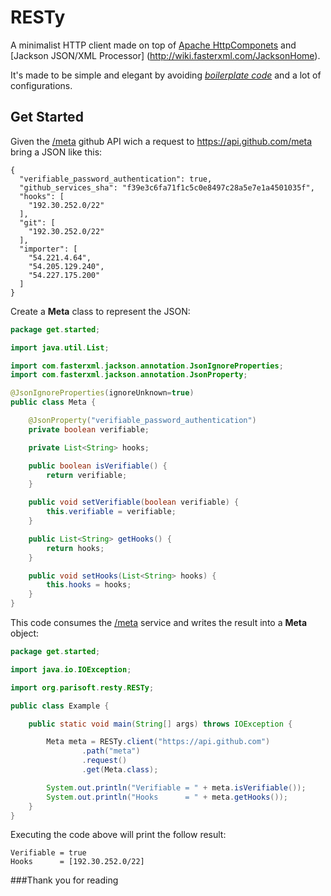 # RESTy
A minimalist HTTP client made on top of [Apache HttpComponets](http://hc.apache.org/) and [Jackson JSON/XML Processor] (http://wiki.fasterxml.com/JacksonHome).

It's made to be simple and elegant by avoiding *[boilerplate code](http://en.wikipedia.org/wiki/Boilerplate_code)* and a lot of configurations.

## Get Started
Given the [/meta](https://developer.github.com/v3/meta/) github API wich a request to https://api.github.com/meta bring a JSON like this:
```
{
  "verifiable_password_authentication": true,
  "github_services_sha": "f39e3c6fa71f1c5c0e8497c28a5e7e1a4501035f",
  "hooks": [
    "192.30.252.0/22"
  ],
  "git": [
    "192.30.252.0/22"
  ],
  "importer": [
    "54.221.4.64",
    "54.205.129.240",
    "54.227.175.200"
  ]
}
```
Create a **Meta** class to represent the JSON:
```java
package get.started;

import java.util.List;

import com.fasterxml.jackson.annotation.JsonIgnoreProperties;
import com.fasterxml.jackson.annotation.JsonProperty;

@JsonIgnoreProperties(ignoreUnknown=true)
public class Meta {

    @JsonProperty("verifiable_password_authentication")
    private boolean verifiable;

    private List<String> hooks;

    public boolean isVerifiable() {
        return verifiable;
    }

    public void setVerifiable(boolean verifiable) {
        this.verifiable = verifiable;
    }

    public List<String> getHooks() {
        return hooks;
    }

    public void setHooks(List<String> hooks) {
        this.hooks = hooks;
    }
}
```
This code consumes the [/meta](https://developer.github.com/v3/meta/) service and writes the result into a **Meta** object:
```java
package get.started;

import java.io.IOException;

import org.parisoft.resty.RESTy;

public class Example {

    public static void main(String[] args) throws IOException {

        Meta meta = RESTy.client("https://api.github.com")
                .path("meta")
                .request()
                .get(Meta.class);

        System.out.println("Verifiable = " + meta.isVerifiable());
        System.out.println("Hooks      = " + meta.getHooks());
    }
}
```
Executing the code above will print the follow result:
```
Verifiable = true
Hooks      = [192.30.252.0/22]
```
###Thank you for reading
